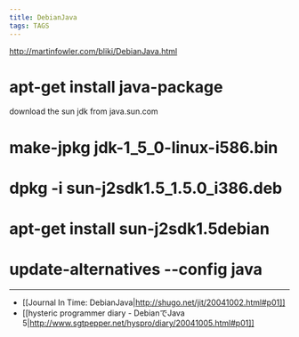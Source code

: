 ```yaml
---
title: DebianJava
tags: TAGS
---
```


http://martinfowler.com/bliki/DebianJava.html

 # apt-get install java-package
 download the sun jdk from java.sun.com
 # make-jpkg jdk-1_5_0-linux-i586.bin
 # dpkg -i sun-j2sdk1.5_1.5.0_i386.deb
 # apt-get install sun-j2sdk1.5debian
 # update-alternatives --config java

----

* [[Journal In Time: DebianJava|http://shugo.net/jit/20041002.html#p01]]
* [[hysteric programmer diary - DebianでJava 5|http://www.sgtpepper.net/hyspro/diary/20041005.html#p01]]
